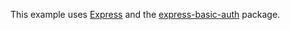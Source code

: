 This example uses [Express](https://expressjs.com/) and the [express-basic-auth](https://www.npmjs.com/package/express-basic-auth) package.
